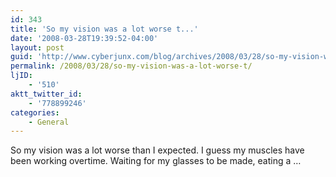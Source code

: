 ```yaml
---
id: 343
title: 'So my vision was a lot worse t...'
date: '2008-03-28T19:39:52-04:00'
layout: post
guid: 'http://www.cyberjunx.com/blog/archives/2008/03/28/so-my-vision-was-a-lot-worse-t/'
permalink: /2008/03/28/so-my-vision-was-a-lot-worse-t/
ljID:
    - '510'
aktt_twitter_id:
    - '778899246'
categories:
    - General
---
```


So my vision was a lot worse than I expected. I guess my muscles have been working overtime. Waiting for my glasses to be made, eating a …